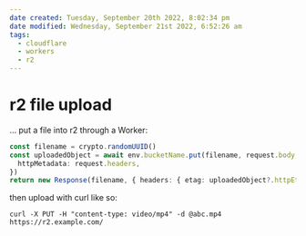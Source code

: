 ```yaml
---
date created: Tuesday, September 20th 2022, 8:02:34 pm
date modified: Wednesday, September 21st 2022, 6:52:26 am
tags:
  - cloudflare
  - workers
  - r2
---
```


# r2 file upload

… put a file into r2 through a Worker:

```typescript
const filename = crypto.randomUUID()
const uploadedObject = await env.bucketName.put(filename, request.body, {
  httpMetadata: request.headers,
})
return new Response(filename, { headers: { etag: uploadedObject?.httpEtag } })
```

then upload with curl like so:

```shell
curl -X PUT -H "content-type: video/mp4" -d @abc.mp4 https://r2.example.com/
```
